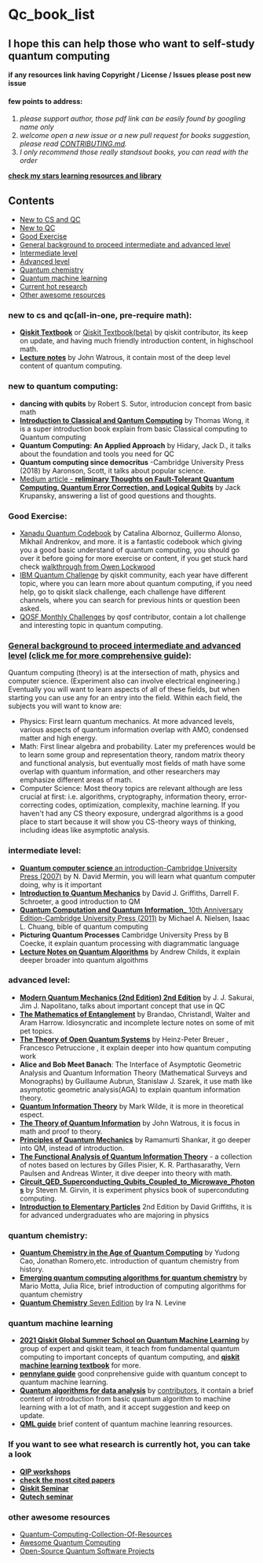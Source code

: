 # Qc_book_list

## I hope this can help those who want to self-study quantum computing
**if any resources link having Copyright / License / Issues please post new issue**  
#### few points to address:
1. *please support author, those pdf link can be easily found by googling name only*  
2. *welcome open a new issue or a new pull request for books suggestion, please read [CONTRIBUTING.md](CONTRIBUTING.md#readme).*  
3. *I only recommend those really standsout books, you can read with the order*

[**check my stars learning resources and library**](https://github.com/stars/poig/lists/intro-to-qc)

## Contents

- [New to CS and QC](#new-to-cs-and-qcall-in-one-pre-require-math)
- [New to QC](#new-to-quantum-computing)
- [Good Exercise](#good-exercise)
- [General background to proceed intermediate and advanced level](#general-background-to-proceed-intermediate-and-advanced-level-click-me-for-more-comprehensive-guide)
- [Intermediate level](#intermediate-level)
- [Advanced level](#advanced-level)
- [Quantum chemistry](#quantum-chemistry)
- [Quantum machine learning](#quantum-machine-learning)
- [Current hot research](#if-you-want-to-see-what-research-is-currently-hot-you-can-take-a-look)
- [Other awesome resources](#other-awesome-resources)

### new to cs and qc(all-in-one, pre-require math):
- [**Qiskit Textbook**](https://qiskit.org/textbook/preface.html) or [Qiskit Textbook(beta)](https://qiskit.org/learn) by qiskit contributor, its keep on update, and having much friendly introduction content, in highschool math.
- [**Lecture notes**](https://cs.uwaterloo.ca/~watrous/) by John Watrous, it contain most of the deep level content of quantum computing.

### new to quantum computing:
- **dancing with qubits** by Robert S. Sutor, introducion concept from basic math
- [**Introduction to Classical and Qantum Computing**](https://www.thomaswong.net/introduction-to-classical-and-quantum-computing-1e3p.pdf) by Thomas Wong, it is a super introduction book explain from basic Classical computing to Quantum computing
- **Quantum Computing: An Applied Approach** by Hidary, Jack D., it talks about the foundation and tools you need for QC
- **Quantum computing since democritus** -Cambridge University Press (2018) by Aaronson, Scott, it talks about popular science.
- [Medium article - **reliminary Thoughts on Fault-Tolerant Quantum Computing, Quantum Error Correction, and Logical Qubits**](https://jackkrupansky.medium.com/preliminary-thoughts-on-fault-tolerant-quantum-computing-quantum-error-correction-and-logical-1f9e3f122e71) by Jack Krupansky, answering a list of good questions and thoughts.

### Good Exercise:
- [Xanadu Quantum Codebook](https://codebook.xanadu.ai/) by Catalina Albornoz, Guillermo Alonso, Mikhail Andrenkov, and more. it is a fantastic codebook which giving you a good basic understand of quantum computing, you should go over it before going for more exercise or content, if you get stuck hard check [walkthrough from Owen Lockwood](https://youtube.com/playlist?list=PL91jA61XuCIB-4giBW3Hs-We1FE-fUxPV)
- [IBM Quantum Challenge](https://github.com/search?q=org%3Aqiskit-community+quantum+challenge) by qiskit community, each year have different topic, where you can learn more about quantum computing, if you need help, go to qiskit slack challenge, each challenge have different channels, where you can search for previous hints or question been asked.
- [QOSF Monthly Challenges](https://github.com/qosf/monthly-challenges) by qosf contributor, contain a lot challenge and interesting topic in quantum computing.

### [General background to proceed intermediate and advanced level](http://www.mit.edu/~aram/advice/quantum.html) [(click me for more comprehensive guide)](https://www.cs.umd.edu/~xwu/mini_lib.html):
Quantum computing (theory) is at the intersection of math, physics and computer science. (Experiment also can involve electrical engineering.) Eventually you will want to learn aspects of all of these fields, but when starting you can use any for an entry into the field. Within each field, the subjects you will want to know are:

- Physics: First learn quantum mechanics. At more advanced levels, various aspects of quantum information overlap with AMO, condensed matter and high energy.  
- Math: First linear algebra and probability. Later my preferences would be to learn some group and representation theory, random matrix theory and functional analysis, but eventually most fields of math have some overlap with quantum information, and other researchers may emphasize different areas of math.  
- Computer Science: Most theory topics are relevant although are less crucial at first: i.e. algorithms, cryptography, information theory, error-correcting codes, optimization, complexity, machine learning. If you haven't had any CS theory exposure, undergrad algorithms is a good place to start because it will show you CS-theory ways of thinking, including ideas like asymptotic analysis.

### intermediate level:
- [**Quantum computer science** an introduction-Cambridge University Press (2007)](https://library.uoh.edu.iq/admin/ebooks/22831-quantum_computer_science.pdf) by N. David Mermin, you will learn what quantum computer doing, why is it important
- [**Introduction to Quantum Mechanics**](https://ia904607.us.archive.org/3/items/introduction-to-solid-state-physics-by-charles-kittel-urdukutabkhanapk.blogspot.com/Uploaded%20-%2031-03-2021/Physics%20%286%29-21-3-2021/Introduction%20to%20Quantum%20Mechanics%20by%20David%20J.%20Griffiths%20And%20Darrell%20F.%20Schroeter%20_%28urdukutabkhanapk.blogspot.com%29.pdf) by David J. Griffiths, Darrell F. Schroeter, a good introduction to QM
- [**Quantum Computation and Quantum Information**_ 10th Anniversary Edition-Cambridge University Press (2011)](http://mmrc.amss.cas.cn/tlb/201702/W020170224608149940643.pdf) by  Michael A. Nielsen, Isaac L. Chuang, bible of quantum computing
- **Picturing Quantum Processes** Cambridge University Press by B Coecke, it explain quantum processing with diagrammatic language
- [**Lecture Notes on Quantum Algorithms**](https://www.cs.umd.edu/~amchilds/qa/) by Andrew Childs, it explain deeper broader into quantum algoithms

### advanced level:
- [**Modern Quantum Mechanics (2nd Edition) 2nd Edition**](https://kgut.ac.ir/useruploads/1505647831850hcd.pdf) by J. J. Sakurai, Jim J. Napolitano, talks about important concept that use in QC
- [**The Mathematics of Entanglement**](https://arxiv.org/abs/1604.01790) by Brandao, Christandl, Walter and Aram Harrow. Idiosyncratic and incomplete lecture notes on some of mit pet topics.
- [**The Theory of Open Quantum Systems**](https://ochicken.top/Library/Physics/Quantum_Computation_and_Quantum_Information/Heinz-Peter%20Breuer,%20Francesco%20Petruccione%20-%20The%20Theory%20of%20Open%20Quantum%20Systems.pdf) by Heinz-Peter Breuer , Francesco Petruccione , it explain deeper into how quantum computing work
- **Alice and Bob Meet Banach**: The Interface of Asymptotic Geometric Analysis and Quantum Information Theory (Mathematical Surveys and Monographs) by Guillaume Aubrun, Stanislaw J. Szarek, it use math like asymptotic geometric analysis(AGA) to explain quantum information theory.
- [**Quantum Information Theory**](https://markwilde.com/qit-notes.pdf) by Mark Wilde, it is more in theoretical espect.
- [**The Theory of Quantum Information**](https://cs.uwaterloo.ca/~watrous/TQI/TQI.pdf) by John Watrous, it is focus in math and proof to theory.
- [**Principles of Quantum Mechanics**](http://mis.kp.ac.rw/admin/admin_panel/kp_lms/files/digital/SelectiveBooks/Mathematics/Principles%20of%20Quantum%20Mechanics%20-%20Ramamurti%20Shankar.pdf) by Ramamurti Shankar, it go deeper into QM, instead of introduction.
- [**The Functional Analysis of Quantum Information Theory**](https://arxiv.org/pdf/1410.7188) - a collection of notes based on lectures by Gilles Pisier, K. R. Parthasarathy, Vern Paulsen and Andreas Winter, it dive deeper into theory with math.
- [**Circuit_QED_Superconducting_Qubits_Coupled_to_Microwave_Photons**](http://www.capri-school.eu/lectureres/master_cqed_les_houches.pdf) by Steven M. Girvin, it is experiment physics book of superconduting computing.
- [**Introduction to Elementary Particles**](https://mikefragugliacom.files.wordpress.com/2016/12/introduction-to-elementary-particles-gnv64.pdf) 2nd Edition by David Griffiths, it is for advanced undergraduates who are majoring in physics

### quantum chemistry:
- [**Quantum Chemistry in the Age of Quantum Computing**](https://arxiv.org/abs/1812.09976) by Yudong Cao, Jonathan Romero,etc. introduction of quantum chemistry from history.
- [**Emerging quantum computing algorithms for quantum chemistry**](https://arxiv.org/abs/2109.02873) by Mario Motta, Julia Rice, brief introduction of computing algorithms for quantum chemistry
- [**Quantum Chemistry** Seven Edition](https://hmmcollege.ac.in/uploads/Levine_Quantum_Chemistry_(7th).pdf) by Ira N. Levine

### quantum machine learning
- [**2021 Qiskit Global Summer School on Quantum Machine Learning**](https://qiskit.org/learn/summer-school/quantum-computing-and-quantum-learning-2021) by group of expert and qiskit team, it teach from fundamental quantum computing to important concepts of quantum computing, and [**qiskit machine learning textbook**](https://learn.qiskit.org/course/machine-learning/introduction) for more.
- [**pennylane guide**](https://pennylane.ai/qml/) good conprehensive guide with quantum concept to quantum machine learning.
- [**Quantum algorithms for data analysis**](https://quantumalgorithms.org/) by [contributors](https://github.com/Scinawa/quantumalgorithms.org/graphs/contributors), it contain a brief content of introduction from basic quantum algorithm to machine learning with a lot of math, and it accept suggestion and keep on update.
- [**QML guide**](https://github.com/Christophe-pere/Roadmap-to-QML) brief content of quantum machine leanring resources.


### If you want to see what research is currently hot, you can take a look 
- [**QIP workshops**](https://qipconference.org/)  
- [**check the most cited papers**](https://scirate.com/)
- [**Qiskit Seminar**](https://qiskit.org/events/seminar-series/)
- [**Qutech seminar**](https://qutech.nl/newsroom/events/)

### other awesome resources
- [Quantum-Computing-Collection-Of-Resources](https://github.com/aryashah2k/Quantum-Computing-Collection-Of-Resources)
- [Awesome Quantum Computing](https://github.com/desireevl/awesome-quantum-computing)
- [Open-Source Quantum Software Projects](https://github.com/qosf/awesome-quantum-software)
